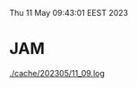 Thu 11 May 09:43:01 EEST 2023
# JAM
<a href='./cache/202305/11_09.log'>./cache/202305/11_09.log</a>
